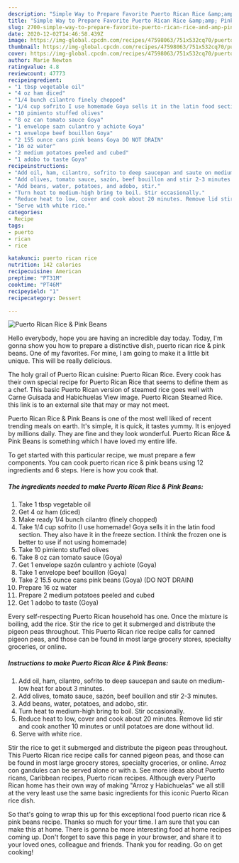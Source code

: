 ```yaml
---
description: "Simple Way to Prepare Favorite Puerto Rican Rice &amp;amp; Pink Beans"
title: "Simple Way to Prepare Favorite Puerto Rican Rice &amp;amp; Pink Beans"
slug: 2700-simple-way-to-prepare-favorite-puerto-rican-rice-and-amp-pink-beans
date: 2020-12-02T14:46:58.439Z
image: https://img-global.cpcdn.com/recipes/47598063/751x532cq70/puerto-rican-rice-pink-beans-recipe-main-photo.jpg
thumbnail: https://img-global.cpcdn.com/recipes/47598063/751x532cq70/puerto-rican-rice-pink-beans-recipe-main-photo.jpg
cover: https://img-global.cpcdn.com/recipes/47598063/751x532cq70/puerto-rican-rice-pink-beans-recipe-main-photo.jpg
author: Marie Newton
ratingvalue: 4.8
reviewcount: 47773
recipeingredient:
- "1 tbsp vegetable oil"
- "4 oz ham diced"
- "1/4 bunch cilantro finely chopped"
- "1/4 cup sofrito I use homemade Goya sells it in the latin food section They also have it in the freeze section I think the frozen one is better to use if not using homemade"
- "10 pimiento stuffed olives"
- "8 oz can tomato sauce Goya"
- "1 envelope sazn culantro y achiote Goya"
- "1 envelope beef bouillon Goya"
- "2 155 ounce cans pink beans Goya DO NOT DRAIN"
- "16 oz water"
- "2 medium potatoes peeled and cubed"
- "1 adobo to taste Goya"
recipeinstructions:
- "Add oil, ham, cilantro, sofrito to deep saucepan and saute on medium-low heat for about 3 minutes."
- "Add olives, tomato sauce, sazón, beef bouillon and stir 2-3 minutes."
- "Add beans, water, potatoes, and adobo, stir."
- "Turn heat to medium-high bring to boil. Stir occasionally."
- "Reduce heat to low, cover and cook about 20 minutes. Remove lid stir and cook another 10 minutes or until potatoes are done without lid."
- "Serve with white rice."
categories:
- Recipe
tags:
- puerto
- rican
- rice

katakunci: puerto rican rice 
nutrition: 142 calories
recipecuisine: American
preptime: "PT31M"
cooktime: "PT46M"
recipeyield: "1"
recipecategory: Dessert

---
```



![Puerto Rican Rice &amp; Pink Beans](https://img-global.cpcdn.com/recipes/47598063/751x532cq70/puerto-rican-rice-pink-beans-recipe-main-photo.jpg)

Hello everybody, hope you are having an incredible day today. Today, I'm gonna show you how to prepare a distinctive dish, puerto rican rice &amp; pink beans. One of my favorites. For mine, I am going to make it a little bit unique. This will be really delicious.

The holy grail of Puerto Rican cuisine: Puerto Rican Rice. Every cook has their own special recipe for Puerto Rican Rice that seems to define them as a chef. This basic Puerto Rican version of steamed rice goes well with Carne Guisada and Habichuelas View image. Puerto Rican Steamed Rice. this link is to an external site that may or may not meet.

Puerto Rican Rice &amp; Pink Beans is one of the most well liked of recent trending meals on earth. It's simple, it is quick, it tastes yummy. It is enjoyed by millions daily. They are fine and they look wonderful. Puerto Rican Rice &amp; Pink Beans is something which I have loved my entire life.


To get started with this particular recipe, we must prepare a few components. You can cook puerto rican rice &amp; pink beans using 12 ingredients and 6 steps. Here is how you cook that.

<!--inarticleads1-->

##### The ingredients needed to make Puerto Rican Rice &amp; Pink Beans:

1. Take 1 tbsp vegetable oil
1. Get 4 oz ham (diced)
1. Make ready 1/4 bunch cilantro (finely chopped)
1. Take 1/4 cup sofrito (I use homemade! Goya sells it in the latin food section. They also have it in the freeze section. I think the frozen one is better to use if not using homemade)
1. Take 10 pimiento stuffed olives
1. Take 8 oz can tomato sauce (Goya)
1. Get 1 envelope sazón culantro y achiote (Goya)
1. Take 1 envelope beef bouillon (Goya)
1. Take 2 15.5 ounce cans pink beans (Goya) (DO NOT DRAIN)
1. Prepare 16 oz water
1. Prepare 2 medium potatoes peeled and cubed
1. Get 1 adobo to taste (Goya)


Every self-respecting Puerto Rican household has one. Once the mixture is boiling, add the rice. Stir the rice to get it submerged and distribute the pigeon peas throughout. This Puerto Rican rice recipe calls for canned pigeon peas, and those can be found in most large grocery stores, specialty groceries, or online. 

<!--inarticleads2-->

##### Instructions to make Puerto Rican Rice &amp; Pink Beans:

1. Add oil, ham, cilantro, sofrito to deep saucepan and saute on medium-low heat for about 3 minutes.
1. Add olives, tomato sauce, sazón, beef bouillon and stir 2-3 minutes.
1. Add beans, water, potatoes, and adobo, stir.
1. Turn heat to medium-high bring to boil. Stir occasionally.
1. Reduce heat to low, cover and cook about 20 minutes. Remove lid stir and cook another 10 minutes or until potatoes are done without lid.
1. Serve with white rice.


Stir the rice to get it submerged and distribute the pigeon peas throughout. This Puerto Rican rice recipe calls for canned pigeon peas, and those can be found in most large grocery stores, specialty groceries, or online. Arroz con gandules can be served alone or with a. See more ideas about Puerto ricans, Caribbean recipes, Puerto rican recipes. Although every Puerto Rican home has their own way of making &#34;Arroz y Habichuelas&#34; we all still at the very least use the same basic ingredients for this iconic Puerto Rican rice dish. 

So that's going to wrap this up for this exceptional food puerto rican rice &amp; pink beans recipe. Thanks so much for your time. I am sure that you can make this at home. There is gonna be more interesting food at home recipes coming up. Don't forget to save this page in your browser, and share it to your loved ones, colleague and friends. Thank you for reading. Go on get cooking!
